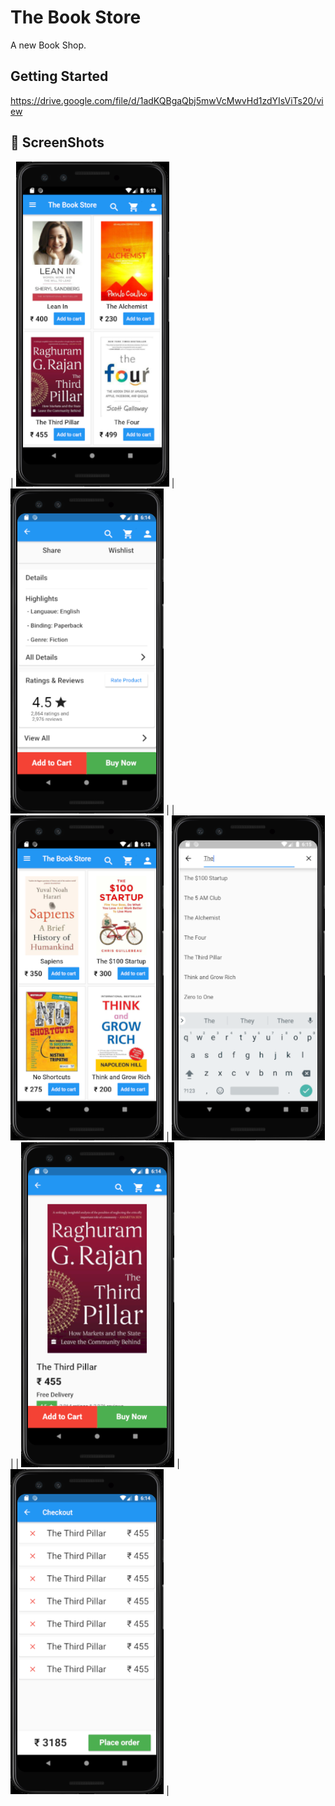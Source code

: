 # The Book Store

A new Book Shop.

## Getting Started

https://drive.google.com/file/d/1adKQBgaQbj5mwVcMwvHd1zdYIsViTs20/view

## 📸 ScreenShots

| <img height="520" src="images/1.png"> | <img height="520" src="images/4.png"> |
| <img height="520" src="images/2.png"> | <img height="520" src="images/5.png"> |
| <img height="520" src="images/3.png"> | <img height="520" src="images/6.png"> |
